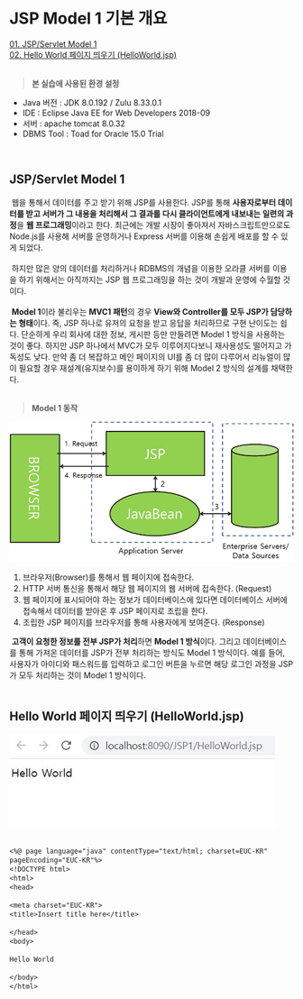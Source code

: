 # JSP Model 1 기본 개요
[01. JSP/Servlet Model 1](#jspservlet-model-1)<br/>
[02. Hello World 페이지 띄우기 (HelloWorld.jsp)](#hello-world-페이지-띄우기-helloworldjsp)<br/><br/>

> **본 실습에 사용된 환경 설정**

- Java 버전 : JDK 8.0.192 / Zulu 8.33.0.1
- IDE : Eclipse Java EE for Web Developers 2018-09
- 서버 : apache tomcat 8.0.32
- DBMS Tool : Toad for Oracle 15.0 Trial
<br/>

## JSP/Servlet Model 1
&nbsp;웹을 통해서 데이터를 주고 받기 위해 JSP를 사용한다. JSP를 통해 **사용자로부터 데이터를 받고 서버가 그 내용을 처리해서 그 결과를 다시 클라이언트에게 내보내는 일련의 과정**을 **웹 프로그래밍**이라고 한다. 최근에는 개발 시장이 좋아져서 자바스크립트만으로도 Node.js를 사용해 서버를 운영하거나 Express 서버를 이용해 손쉽게 배포를 할 수 있게 되었다.<br/><br/>
&nbsp;하지만 많은 양의 데이터를 처리하거나 RDBMS의 개념을 이용한 오라클 서버를 이용을 하기 위해서는 아직까지는 JSP 웹 프로그래밍을 하는 것이 개발과 운영에 수월할 것이다.<br/><br/>
&nbsp;**Model 1**이라 불리우는 **MVC1 패턴**의 경우 **View와 Controller를 모두 JSP가 담당하는 형태**이다. 즉, JSP 하나로 유저의 요청을 받고 응답을 처리하므로 구현 난이도는 쉽다. 단순하게 우리 회사에 대한 정보, 게시판 등만 만들려면 Model 1 방식을 사용하는 것이 좋다. 하지만 JSP 하나에서 MVC가 모두 이루어지다보니 재사용성도 떨어지고 가독성도 낮다. 만약 좀 더 복잡하고 메인 페이지의 UI를 좀 더 많이 다루어서 리뉴얼이 많이 필요할 경우 재설계(유지보수)를 용이하게 하기 위해 Model 2 방식의 설계를 채택한다.
<br/><br/>

> **Model 1 동작**

![Basic02](https://raw.githubusercontent.com/taechacode/JavaServletPageRepository/main/Model%201/images/01.%20Basic%20outline/JSP_MVC1_01_02.png)

1. 브라우저(Browser)를 통해서 웹 페이지에 접속한다.
2. HTTP 서버 통신을 통해서 해당 웹 페이지의 웹 서버에 접속한다. (Request)
3. 웹 페이지에 표시되어야 하는 정보가 데이터베이스에 있다면 데이터베이스 서버에 접속해서 데이터를 받아온 후 JSP 페이지로 조립을 한다. 
4. 조립한 JSP 페이지를 브라우저를 통해 사용자에게 보여준다. (Response)

&nbsp;**고객이 요청한 정보를 전부 JSP가 처리**하면 **Model 1 방식**이다. 그리고 데이터베이스를 통해 가져온 데이터를 JSP가 전부 처리하는 방식도 Model 1 방식이다. 예를 들어, 사용자가 아이디와 패스워드를 입력하고 로그인 버튼을 누르면 해당 로그인 과정을 JSP가 모두 처리하는 것이 Model 1 방식이다.
<br/><br/>
## Hello World 페이지 띄우기 (HelloWorld.jsp)
![Basic01](https://raw.githubusercontent.com/taechacode/JavaServletPageRepository/main/Model%201/images/01.%20Basic%20outline/JSP_MVC1_01_01.JPG)
```

<%@ page language="java" contentType="text/html; charset=EUC-KR" pageEncoding="EUC-KR"%>
<!DOCTYPE html>
<html>
<head>

<meta charset="EUC-KR">
<title>Insert title here</title>

</head>
<body>

Hello World

</body>
</html>

```

